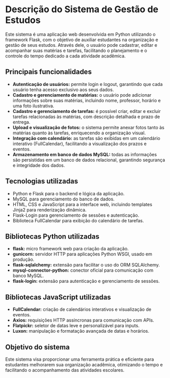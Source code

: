 # Descrição do Sistema de Gestão de Estudos

Este sistema é uma aplicação web desenvolvida em Python utilizando o framework Flask, com o objetivo de auxiliar estudantes na organização e gestão de seus estudos. Através dele, o usuário pode cadastrar, editar e acompanhar suas matérias e tarefas, facilitando o planejamento e o controle do tempo dedicado a cada atividade acadêmica.

## Principais funcionalidades

- **Autenticação de usuários:** permite login e logout, garantindo que cada usuário tenha acesso exclusivo aos seus dados.
- **Cadastro e gerenciamento de matérias:** o usuário pode adicionar informações sobre suas matérias, incluindo nome, professor, horário e uma foto ilustrativa.
- **Cadastro e gerenciamento de tarefas:** é possível criar, editar e excluir tarefas relacionadas às matérias, com descrição detalhada e prazo de entrega.
- **Upload e visualização de fotos:** o sistema permite anexar fotos tanto às matérias quanto às tarefas, enriquecendo a organização visual.
- **Integração com calendário:** as tarefas são exibidas em um calendário interativo (FullCalendar), facilitando a visualização dos prazos e eventos.
- **Armazenamento em banco de dados MySQL:** todas as informações são persistidas em um banco de dados relacional, garantindo segurança e integridade dos dados.

## Tecnologias utilizadas

- Python e Flask para o backend e lógica da aplicação.
- MySQL para gerenciamento do banco de dados.
- HTML, CSS e JavaScript para a interface web, incluindo templates Jinja2 para renderização dinâmica.
- Flask-Login para gerenciamento de sessões e autenticação.
- Biblioteca FullCalendar para exibição do calendário de tarefas.

## Bibliotecas Python utilizadas

- **flask:** micro framework web para criação da aplicação.
- **gunicorn:** servidor HTTP para aplicações Python WSGI, usado em produção.
- **flask-sqlalchemy:** extensão para facilitar o uso do ORM SQLAlchemy.
- **mysql-connector-python:** conector oficial para comunicação com banco MySQL.
- **flask-login:** extensão para autenticação e gerenciamento de sessões.

## Bibliotecas JavaScript utilizadas

- **FullCalendar:** criação de calendários interativos e visualização de eventos.
- **Axios:** requisições HTTP assíncronas para comunicação com APIs.
- **Flatpickr:** seletor de datas leve e personalizável para inputs.
- **Luxon:** manipulação e formatação avançada de datas e horários.

## Objetivo do sistema

Este sistema visa proporcionar uma ferramenta prática e eficiente para estudantes melhorarem sua organização acadêmica, otimizando o tempo e facilitando o acompanhamento das atividades escolares.
